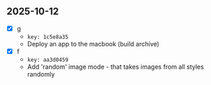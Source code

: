 ## 2025-10-12
- [x] g
    - `key: 1c5e8a35`
    - Deploy an app to the macbook (build archive)
- [x] f
    - `key: aa3d0459`
    - Add 'random' image mode - that takes images from all styles randomly

